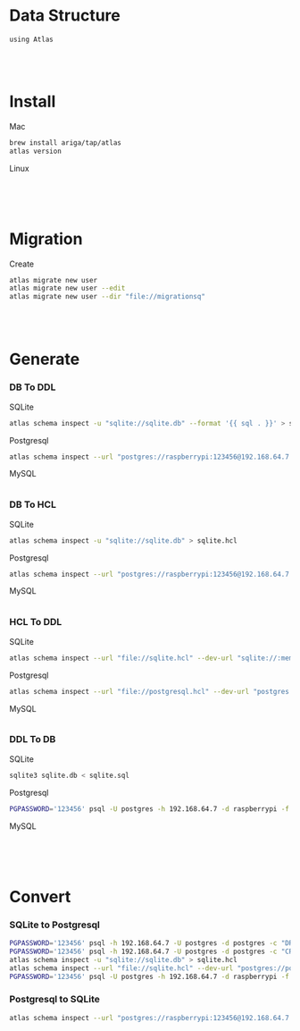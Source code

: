 <!--------------------------------------------------------------------------------- Description -->
# Data Structure
    using Atlas



<!--------------------------------------------------------------------------------- Install -->
<br><br>  

# Install
<!--------------------------------------------------- Mac -->
Mac
```bash
brew install ariga/tap/atlas
atlas version
```
<!--------------------------------------------------- Linux -->
Linux
```bash
```



<!--------------------------------------------------------------------------------- Migration -->
<br><br>  

# Migration
<!--------------------------------------------------- Create -->
Create
```bash
atlas migrate new user
atlas migrate new user --edit
atlas migrate new user --dir "file://migrationsq"
```



<!--------------------------------------------------------------------------------- Generate -->
<br><br>

# Generate
<!--------------------------------------------------- DB To DDL -->
### DB To DDL
SQLite
```bash
atlas schema inspect -u "sqlite://sqlite.db" --format '{{ sql . }}' > sqlite.sql
```
Postgresql
```bash
atlas schema inspect --url "postgres://raspberrypi:123456@192.168.64.7:5432/raspberrypi?sslmode=disable&search_path=public" --format '{{ sql . }}' > postgresql.sql
```
MySQL
```bash
```
<!--------------------------------------------------- DB To HCL -->
### DB To HCL
SQLite
```bash
atlas schema inspect -u "sqlite://sqlite.db" > sqlite.hcl
```
Postgresql
```bash
atlas schema inspect --url "postgres://raspberrypi:123456@192.168.64.7:5432/raspberrypi?sslmode=disable&search_path=public" > postgresql.hcl
```
MySQL
```bash
```
<!--------------------------------------------------- HCL To DDL -->
### HCL To DDL
SQLite
```bash
atlas schema inspect --url "file://sqlite.hcl" --dev-url "sqlite://:memory:" --format '{{ sql . }}' > sqlite.sql
```
Postgresql
```bash
atlas schema inspect --url "file://postgresql.hcl" --dev-url "postgres://raspberrypi:123456@192.168.64.7:5432/raspberrypi?sslmode=disable&search_path=public" --format '{{ sql . }}' > postgresql.sql
```
MySQL
```bash
```
<!--------------------------------------------------- DDL To DB -->
### DDL To DB
SQLite
```bash
sqlite3 sqlite.db < sqlite.sql
```
Postgresql
```bash
PGPASSWORD='123456' psql -U postgres -h 192.168.64.7 -d raspberrypi -f postgresql.sql
```
MySQL
```bash
```



<!--------------------------------------------------------------------------------- Convert -->
<br><br>

# Convert
<!--------------------------------------------------- SQLite to Postgresql -->
### SQLite to Postgresql
```bash
PGPASSWORD='123456' psql -h 192.168.64.7 -U postgres -d postgres -c "DROP DATABASE raspberrypi;"
PGPASSWORD='123456' psql -h 192.168.64.7 -U postgres -d postgres -c "CREATE DATABASE raspberrypi;"
atlas schema inspect -u "sqlite://sqlite.db" > sqlite.hcl
atlas schema inspect --url "file://sqlite.hcl" --dev-url "postgres://postgres:123456@192.168.64.7:5432/raspberrypi?sslmode=disable&search_path=public" --format '{{ sql . }}' > postgresql.sql
PGPASSWORD='123456' psql -U postgres -h 192.168.64.7 -d raspberrypi -f postgresql.sql
```
<!--------------------------------------------------- Postgresql to SQLite -->
### Postgresql to SQLite
```bash
atlas schema inspect --url "postgres://raspberrypi:123456@192.168.64.7:5432/raspberrypi?sslmode=disable&search_path=public" > postgresql.hcl
```